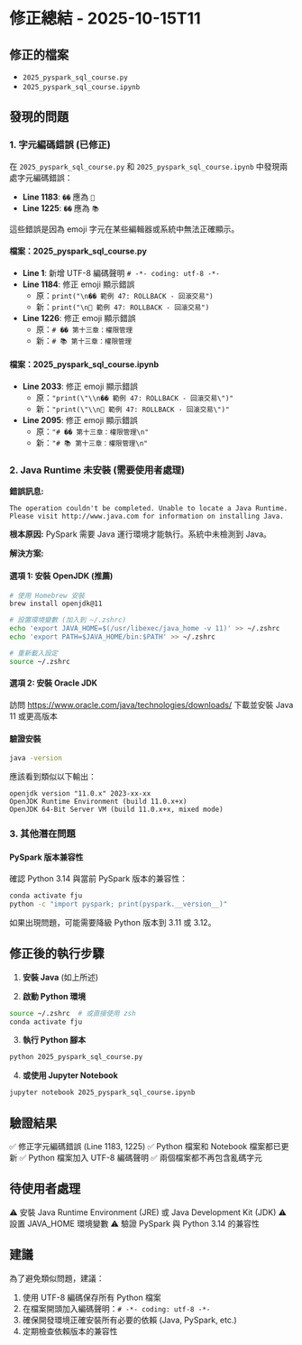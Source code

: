 # 修正總結 - 2025-10-15T11

## 修正的檔案
- `2025_pyspark_sql_course.py`
- `2025_pyspark_sql_course.ipynb`

## 發現的問題

### 1. 字元編碼錯誤 (已修正)

在 `2025_pyspark_sql_course.py` 和 `2025_pyspark_sql_course.ipynb` 中發現兩處字元編碼錯誤：

- **Line 1183**: `��` 應為 `📌`
- **Line 1225**: `��` 應為 `📚`

這些錯誤是因為 emoji 字元在某些編輯器或系統中無法正確顯示。

#### 檔案：2025_pyspark_sql_course.py
- **Line 1**: 新增 UTF-8 編碼聲明 `# -*- coding: utf-8 -*-`
- **Line 1184**: 修正 emoji 顯示錯誤
  - 原：`print("\n�� 範例 47: ROLLBACK - 回滾交易")`
  - 新：`print("\n📌 範例 47: ROLLBACK - 回滾交易")`
- **Line 1226**: 修正 emoji 顯示錯誤
  - 原：`# �� 第十三章：權限管理`
  - 新：`# 📚 第十三章：權限管理`

#### 檔案：2025_pyspark_sql_course.ipynb
- **Line 2033**: 修正 emoji 顯示錯誤
  - 原：`"print(\"\\n�� 範例 47: ROLLBACK - 回滾交易\")"`
  - 新：`"print(\"\\n📌 範例 47: ROLLBACK - 回滾交易\")"`
- **Line 2095**: 修正 emoji 顯示錯誤
  - 原：`"# �� 第十三章：權限管理\n"`
  - 新：`"# 📚 第十三章：權限管理\n"`

### 2. Java Runtime 未安裝 (需要使用者處理)

**錯誤訊息:**
```
The operation couldn't be completed. Unable to locate a Java Runtime.
Please visit http://www.java.com for information on installing Java.
```

**根本原因:**
PySpark 需要 Java 運行環境才能執行。系統中未檢測到 Java。

**解決方案:**

#### 選項 1: 安裝 OpenJDK (推薦)
```bash
# 使用 Homebrew 安裝
brew install openjdk@11

# 設置環境變數 (加入到 ~/.zshrc)
echo 'export JAVA_HOME=$(/usr/libexec/java_home -v 11)' >> ~/.zshrc
echo 'export PATH=$JAVA_HOME/bin:$PATH' >> ~/.zshrc

# 重新載入設定
source ~/.zshrc
```

#### 選項 2: 安裝 Oracle JDK
訪問 https://www.oracle.com/java/technologies/downloads/ 下載並安裝 Java 11 或更高版本

#### 驗證安裝
```bash
java -version
```

應該看到類似以下輸出：
```
openjdk version "11.0.x" 2023-xx-xx
OpenJDK Runtime Environment (build 11.0.x+x)
OpenJDK 64-Bit Server VM (build 11.0.x+x, mixed mode)
```

### 3. 其他潛在問題

#### PySpark 版本兼容性
確認 Python 3.14 與當前 PySpark 版本的兼容性：
```bash
conda activate fju
python -c "import pyspark; print(pyspark.__version__)"
```

如果出現問題，可能需要降級 Python 版本到 3.11 或 3.12。

## 修正後的執行步驟

1. **安裝 Java** (如上所述)

2. **啟動 Python 環境**
```bash
source ~/.zshrc  # 或直接使用 zsh
conda activate fju
```

3. **執行 Python 腳本**
```bash
python 2025_pyspark_sql_course.py
```

4. **或使用 Jupyter Notebook**
```bash
jupyter notebook 2025_pyspark_sql_course.ipynb
```

## 驗證結果

✅ 修正字元編碼錯誤 (Line 1183, 1225)
✅ Python 檔案和 Notebook 檔案都已更新
✅ Python 檔案加入 UTF-8 編碼聲明
✅ 兩個檔案都不再包含亂碼字元

## 待使用者處理

⚠️ 安裝 Java Runtime Environment (JRE) 或 Java Development Kit (JDK)
⚠️ 設置 JAVA_HOME 環境變數
⚠️ 驗證 PySpark 與 Python 3.14 的兼容性

## 建議

為了避免類似問題，建議：
1. 使用 UTF-8 編碼保存所有 Python 檔案
2. 在檔案開頭加入編碼聲明：`# -*- coding: utf-8 -*-`
3. 確保開發環境正確安裝所有必要的依賴 (Java, PySpark, etc.)
4. 定期檢查依賴版本的兼容性
